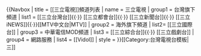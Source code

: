 {{Navbox
| title = [[三立電視]]頻道列表
| name  = 三立電視
| group1 = 台灣旗下頻道
| list1 = [[三立台灣台]]{{·}} [[三立都會台]]{{·}} [[三立新聞台]]{{·}} [[三立iNEWS]]{{·}}[[MTV中文台|MTV]] 
| group2 = 海外旗下頻道
| list2= [[三立國際台]]
| group3 = 中華電信MOD頻道
| list3 = [[三立綜合台]]{{·}} [[三立戲劇台]]
| group4 = 網路服務
| list4 = [[Vidol]]
| style = 
}}<noinclude>[[Category:台灣電視台模板|三]]</noinclude>